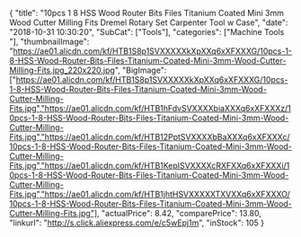 {
	"title": "10pcs 1 8  HSS Wood Router Bits Files Titanium Coated Mini 3mm Wood Cutter Milling Fits Dremel Rotary Set Carpenter Tool w  Case",
	"date": "2018-10-31 10:30:20",
	"SubCat": ["Tools"],
	"categories": ["Machine Tools "],
	"thumbnailImage": "https://ae01.alicdn.com/kf/HTB1S8p1SVXXXXXkXpXXq6xXFXXXG/10pcs-1-8-HSS-Wood-Router-Bits-Files-Titanium-Coated-Mini-3mm-Wood-Cutter-Milling-Fits.jpg_220x220.jpg",
	"BigImage": ["https://ae01.alicdn.com/kf/HTB1S8p1SVXXXXXkXpXXq6xXFXXXG/10pcs-1-8-HSS-Wood-Router-Bits-Files-Titanium-Coated-Mini-3mm-Wood-Cutter-Milling-Fits.jpg","https://ae01.alicdn.com/kf/HTB1hFdvSVXXXXbiaXXXq6xXFXXXz/10pcs-1-8-HSS-Wood-Router-Bits-Files-Titanium-Coated-Mini-3mm-Wood-Cutter-Milling-Fits.jpg","https://ae01.alicdn.com/kf/HTB12PptSVXXXXbBaXXXq6xXFXXXc/10pcs-1-8-HSS-Wood-Router-Bits-Files-Titanium-Coated-Mini-3mm-Wood-Cutter-Milling-Fits.jpg","https://ae01.alicdn.com/kf/HTB1KepISVXXXXcRXFXXq6xXFXXXi/10pcs-1-8-HSS-Wood-Router-Bits-Files-Titanium-Coated-Mini-3mm-Wood-Cutter-Milling-Fits.jpg","https://ae01.alicdn.com/kf/HTB1jhtHSVXXXXXTXVXXq6xXFXXXO/10pcs-1-8-HSS-Wood-Router-Bits-Files-Titanium-Coated-Mini-3mm-Wood-Cutter-Milling-Fits.jpg"],
	"actualPrice": 8.42,
	"comparePrice": 13.80,
	"linkurl": "http://s.click.aliexpress.com/e/c5wEpj1m",
	"inStock": 105
}
